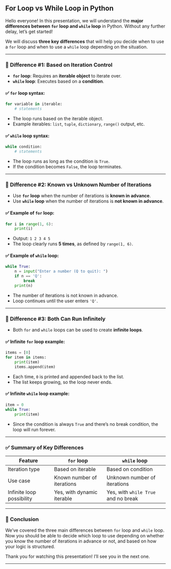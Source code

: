 ## **For Loop vs While Loop in Python**

Hello everyone!
In this presentation, we will understand the **major differences between `for` loop and `while` loop** in Python. Without any further delay, let’s get started!

We will discuss **three key differences** that will help you decide when to use a `for` loop and when to use a `while` loop depending on the situation.

---

### 🔹 **Difference #1: Based on Iteration Control**

* **`for` loop**: Requires an **iterable object** to iterate over.
* **`while` loop**: Executes based on a **condition**.

#### ✅ `for` loop syntax:

```python
for variable in iterable:
    # statements
```

* The loop runs based on the iterable object.
* Example iterables: `list`, `tuple`, `dictionary`, `range()` output, etc.

#### ✅ `while` loop syntax:

```python
while condition:
    # statements
```

* The loop runs as long as the condition is `True`.
* If the condition becomes `False`, the loop terminates.

---

### 🔹 **Difference #2: Known vs Unknown Number of Iterations**

* Use **`for` loop** when the number of iterations is **known in advance**.
* Use **`while` loop** when the number of iterations is **not known in advance**.

#### ✅ Example of `for` loop:

```python
for i in range(1, 6):
    print(i)
```

* Output: `1 2 3 4 5`
* The loop clearly runs **5 times**, as defined by `range(1, 6)`.

#### ✅ Example of `while` loop:

```python
while True:
    n = input("Enter a number (Q to quit): ")
    if n == 'Q':
        break
    print(n)
```

* The number of iterations is not known in advance.
* Loop continues until the user enters `'Q'`.

---

### 🔹 **Difference #3: Both Can Run Infinitely**

* Both `for` and `while` loops can be used to create **infinite loops**.

#### ✅ Infinite `for` loop example:

```python
items = [0]
for item in items:
    print(item)
    items.append(item)
```

* Each time, `0` is printed and appended back to the list.
* The list keeps growing, so the loop never ends.

#### ✅ Infinite `while` loop example:

```python
item = 0
while True:
    print(item)
```

* Since the condition is always `True` and there’s no break condition, the loop will run forever.

---

### ✅ **Summary of Key Differences**

| Feature                   | `for` loop                 | `while` loop                        |
| ------------------------- | -------------------------- | ----------------------------------- |
| Iteration type            | Based on iterable          | Based on condition                  |
| Use case                  | Known number of iterations | Unknown number of iterations        |
| Infinite loop possibility | Yes, with dynamic iterable | Yes, with `while True` and no break |

---

### 🎯 **Conclusion**

We’ve covered the three main differences between `for` loop and `while` loop. Now you should be able to decide which loop to use depending on whether you know the number of iterations in advance or not, and based on how your logic is structured.

Thank you for watching this presentation!
I’ll see you in the next one.

---
